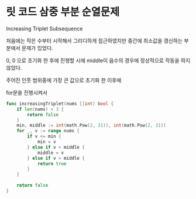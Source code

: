 # 릿 코드 삼중 부분 순열문제

  Increasing Triplet Subsequence

  처음에는 작은 수부터 시작해서 그리디하게 접근하였지만 중간에 최소값을 갱신하는 부분에서 문제가 있었다.

  0, 0 으로 초기화 한 후에 진행할 시에 middle이 음수의 경우에 정상적으로 작동을 하지 않았다.

  주어진 인풋 범위중에 가장 큰 값으로 초기화 한 이후에

  for문을 진행시켜서 
```go
func increasingTriplet(nums []int) bool {
    if len(nums) < 3 {
        return false
    }
    min, middle := int(math.Pow(2, 31)), int(math.Pow(2, 31))
    for _, v := range nums {
        if v <= min {
            min = v
        } else if v < middle {
            middle = v
        } else if v > middle {
            return true
        }
    }
    
    return false 
}
```